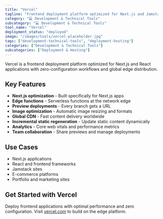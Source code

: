 ```yaml
---
title: "Vercel"
tagline: "Frontend deployment platform optimized for Next.js and Jamstack apps"
category: "💻 Development & Technical Tools"
subcategory: "💻 Development & Technical Tools"
tool_name: "Vercel"
deployment_status: "deployed"
image: "/images/tools/vercel-placeholder.jpg"
tags: ["development-technical-tools", "deployment-hosting"]
categories: ["Development & Technical Tools"]
subcategories: ["Deployment & Hosting"]
---
```

Vercel is a frontend deployment platform optimized for Next.js and React applications with zero-configuration workflows and global edge distribution.

## Key Features

- **Next.js optimization** - Built specifically for Next.js apps
- **Edge functions** - Serverless functions at the network edge
- **Preview deployments** - Every branch gets a URL
- **Image optimization** - Automatic image resizing and formats
- **Global CDN** - Fast content delivery worldwide
- **Incremental static regeneration** - Update static content dynamically
- **Analytics** - Core web vitals and performance metrics
- **Team collaboration** - Share previews and manage deployments

## Use Cases

- Next.js applications
- React and frontend frameworks
- Jamstack sites
- E-commerce platforms
- Portfolio and marketing sites

## Get Started with Vercel

Deploy frontend applications with optimal performance and zero configuration. Visit [vercel.com](https://vercel.com) to build on the edge platform.